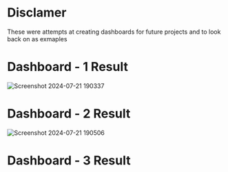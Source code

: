 # Disclamer
These were attempts at creating dashboards for future projects and to look back on as exmaples

# Dashboard - 1 Result
![Screenshot 2024-07-21 190337](https://github.com/user-attachments/assets/a2f89af8-d5d0-4a23-8dcf-98b85cd2e277)

# Dashboard - 2 Result
![Screenshot 2024-07-21 190506](https://github.com/user-attachments/assets/9a2b31f0-6e60-4348-8461-bdc917897792)

# Dashboard - 3 Result

